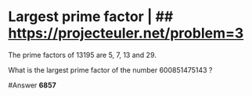 # Largest prime factor | ## https://projecteuler.net/problem=3



The prime factors of 13195 are 5, 7, 13 and 29.

What is the largest prime factor of the number 600851475143 ?


#Answer
**6857**
